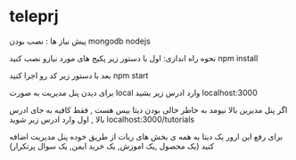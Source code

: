 # teleprj

پیش نیاز ها :
نصب بودن 
mongodb
nodejs

نحوه راه اندازی:
اول با دستور زیر پکیج های مورد نیازو نصب کنید
npm install

بعد با دستور زیر کد رو اجرا کنید
npm start

برای دیدن پنل مدیریت به صورت local وارد ادرس زیر بشید
localhost:3000

اگر پنل مدیرین بالا نیومد به خاطر خالی بودن دیتا بیس هست , فقط کافیه به جای ادرس بالا , اول وارد ادرس زیر شوید 
localhost:3000/tutorials

برای رفع این ارور یک دیتا به همه ی بخش های ربات از طریق خوده پنل مدیریت اضافه کنید (یک محصول ,یک اموزش, یک خرید ایمن, یک سوال پرتکرار)

